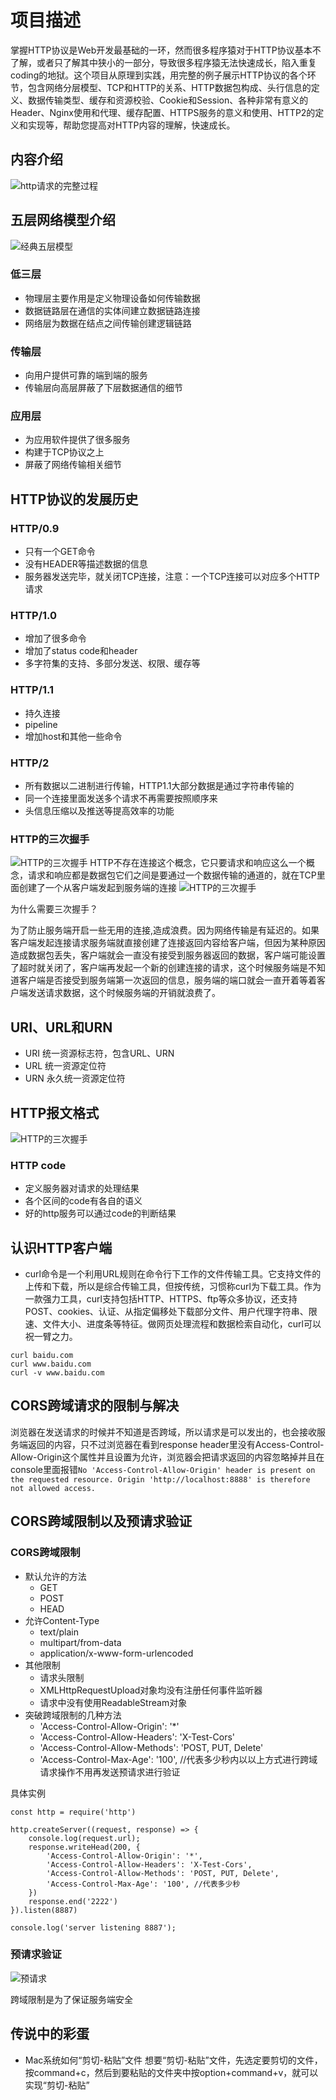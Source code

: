 # 项目描述
掌握HTTP协议是Web开发最基础的一环，然而很多程序猿对于HTTP协议基本不了解，或者只了解其中狭小的一部分，导致很多程序猿无法快速成长，陷入重复coding的地狱。这个项目从原理到实践，用完整的例子展示HTTP协议的各个环节，包含网络分层模型、TCP和HTTP的关系、HTTP数据包构成、头行信息的定义、数据传输类型、缓存和资源校验、Cookie和Session、各种非常有意义的Header、Nginx使用和代理、缓存配置、HTTPS服务的意义和使用、HTTP2的定义和实现等，帮助您提高对HTTP内容的理解，快速成长。

## 内容介绍
![http请求的完整过程](https://github.com/fangfeiyue/http/blob/master/imgs/http.png)

## 五层网络模型介绍
![经典五层模型](https://github.com/fangfeiyue/http/blob/master/imgs/netmodel.png)
### 低三层
- 物理层主要作用是定义物理设备如何传输数据
- 数据链路层在通信的实体间建立数据链路连接
- 网络层为数据在结点之间传输创建逻辑链路
### 传输层
- 向用户提供可靠的端到端的服务
- 传输层向高层屏蔽了下层数据通信的细节
### 应用层
- 为应用软件提供了很多服务
- 构建于TCP协议之上
- 屏蔽了网络传输相关细节
## HTTP协议的发展历史
### HTTP/0.9
- 只有一个GET命令
- 没有HEADER等描述数据的信息
- 服务器发送完毕，就关闭TCP连接，注意：一个TCP连接可以对应多个HTTP请求
### HTTP/1.0
- 增加了很多命令
- 增加了status code和header
- 多字符集的支持、多部分发送、权限、缓存等
### HTTP/1.1
- 持久连接
- pipeline
- 增加host和其他一些命令
### HTTP/2
- 所有数据以二进制进行传输，HTTP1.1大部分数据是通过字符串传输的
- 同一个连接里面发送多个请求不再需要按照顺序来
- 头信息压缩以及推送等提高效率的功能
### HTTP的三次握手
![HTTP的三次握手](https://github.com/fangfeiyue/http/blob/master/imgs/tcpconnection.png)
HTTP不存在连接这个概念，它只要请求和响应这么一个概念，请求和响应都是数据包它们之间是要通过一个数据传输的通道的，就在TCP里面创建了一个从客户端发起到服务端的连接
![HTTP的三次握手](https://github.com/fangfeiyue/http/blob/master/imgs/three.png)

为什么需要三次握手？

为了防止服务端开启一些无用的连接,造成浪费。因为网络传输是有延迟的。如果客户端发起连接请求服务端就直接创建了连接返回内容给客户端，但因为某种原因造成数据包丢失，客户端就会一直没有接受到服务器返回的数据，客户端可能设置了超时就关闭了，客户端再发起一个新的创建连接的请求，这个时候服务端是不知道客户端是否接受到服务端第一次返回的信息，服务端的端口就会一直开着等着客户端发送请求数据，这个时候服务端的开销就浪费了。
## URI、URL和URN
- URI 统一资源标志符，包含URL、URN
- URL 统一资源定位符
- URN 永久统一资源定位符
## HTTP报文格式
![HTTP的三次握手](https://github.com/fangfeiyue/http/blob/master/imgs/baowen.png)
### HTTP code 
- 定义服务器对请求的处理结果
- 各个区间的code有各自的语义
- 好的http服务可以通过code的判断结果
## 认识HTTP客户端
- curl命令是一个利用URL规则在命令行下工作的文件传输工具。它支持文件的上传和下载，所以是综合传输工具，但按传统，习惯称curl为下载工具。作为一款强力工具，curl支持包括HTTP、HTTPS、ftp等众多协议，还支持POST、cookies、认证、从指定偏移处下载部分文件、用户代理字符串、限速、文件大小、进度条等特征。做网页处理流程和数据检索自动化，curl可以祝一臂之力。
```
curl baidu.com
curl www.baidu.com
curl -v www.baidu.com
```
## CORS跨域请求的限制与解决
浏览器在发送请求的时候并不知道是否跨域，所以请求是可以发出的，也会接收服务端返回的内容，只不过浏览器在看到response header里没有Access-Control-Allow-Origin这个属性并且设置为允许，浏览器会把请求返回的内容忽略掉并且在console里面报错`No 'Access-Control-Allow-Origin' header is present on the requested resource. Origin 'http://localhost:8888' is therefore not allowed access.`

## CORS跨域限制以及预请求验证
### CORS跨域限制
- 默认允许的方法
    - GET
    - POST
    - HEAD
- 允许Content-Type
    - text/plain
    - multipart/from-data
    - application/x-www-form-urlencoded
- 其他限制
    - 请求头限制
    - XMLHttpRequestUpload对象均没有注册任何事件监听器
    - 请求中没有使用ReadableStream对象
- 突破跨域限制的几种方法
    - 'Access-Control-Allow-Origin': '*'
    - 'Access-Control-Allow-Headers': 'X-Test-Cors'
    - 'Access-Control-Allow-Methods': 'POST, PUT, Delete'
    - 'Access-Control-Max-Age': '100', //代表多少秒内以以上方式进行跨域请求操作不用再发送预请求进行验证

具体实例
```
const http = require('http')

http.createServer((request, response) => {
    console.log(request.url);
    response.writeHead(200, {
        'Access-Control-Allow-Origin': '*',
        'Access-Control-Allow-Headers': 'X-Test-Cors',
        'Access-Control-Allow-Methods': 'POST, PUT, Delete',
        'Access-Control-Max-Age': '100', //代表多少秒
    })
    response.end('2222')
}).listen(8887)

console.log('server listening 8887');
```
### 预请求验证
![预请求](https://github.com/fangfeiyue/http/blob/master/imgs/options.png)

跨域限制是为了保证服务端安全

## 传说中的彩蛋
- Mac系统如何“剪切-粘贴”文件
想要“剪切-粘贴”文件，先选定要剪切的文件，按command+c，然后到要粘贴的文件夹中按option+command+v，就可以实现“剪切-粘贴”